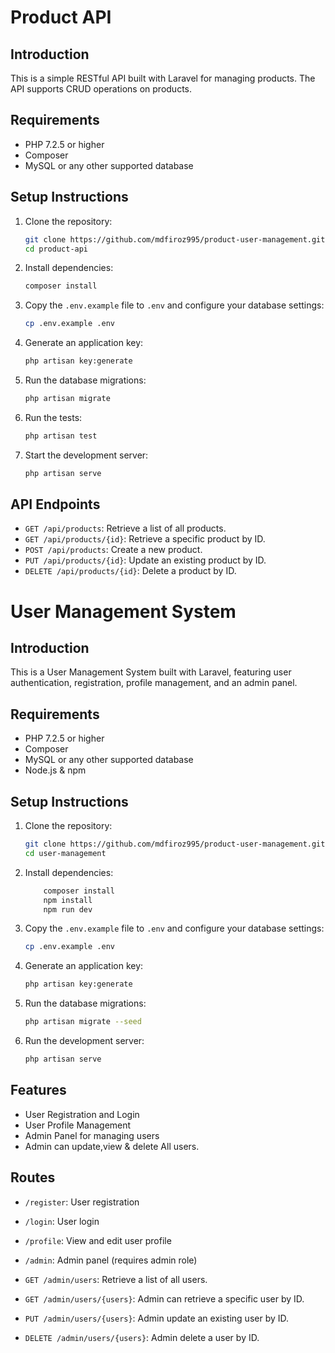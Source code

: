 # Product API

## Introduction

This is a simple RESTful API built with Laravel for managing products. The API supports CRUD operations on products.

## Requirements

- PHP 7.2.5 or higher
- Composer
- MySQL or any other supported database

## Setup Instructions

1. Clone the repository:
    ```bash
    git clone https://github.com/mdfiroz995/product-user-management.git
    cd product-api
    ```

2. Install dependencies:
    ```bash
    composer install
    ```

3. Copy the `.env.example` file to `.env` and configure your database settings:
    ```bash
    cp .env.example .env
    ```

4. Generate an application key:
    ```bash
    php artisan key:generate
    ```

5. Run the database migrations:
    ```bash
    php artisan migrate
    ```

6. Run the tests:
    ```bash
    php artisan test
    ```

7. Start the development server:
    ```bash
    php artisan serve
    ```

## API Endpoints

- `GET /api/products`: Retrieve a list of all products.
- `GET /api/products/{id}`: Retrieve a specific product by ID.
- `POST /api/products`: Create a new product.
- `PUT /api/products/{id}`: Update an existing product by ID.
- `DELETE /api/products/{id}`: Delete a product by ID.



# User Management System

## Introduction

This is a User Management System built with Laravel, featuring user authentication, registration, profile management, and an admin panel.

## Requirements

- PHP 7.2.5 or higher
- Composer
- MySQL or any other supported database
- Node.js & npm

## Setup Instructions

1. Clone the repository:
    ```bash
    git clone https://github.com/mdfiroz995/product-user-management.git
    cd user-management
    ```

2. Install dependencies:
    ```bash
        composer install
        npm install
        npm run dev
    ```

3. Copy the `.env.example` file to `.env` and configure your database settings:
    ```bash
    cp .env.example .env
    ```

4. Generate an application key:
    ```bash
    php artisan key:generate
    ```

5. Run the database migrations:
    ```bash
    php artisan migrate --seed
    ```

6. Run the development server:
    ```bash
    php artisan serve
    ```

## Features

- User Registration and Login
- User Profile Management
- Admin Panel for managing users
- Admin can update,view & delete All users.

## Routes

- `/register`: User registration
- `/login`: User login
- `/profile`: View and edit user profile
- `/admin`: Admin panel (requires admin role)

- `GET /admin/users`: Retrieve a list of all users.
- `GET /admin/users/{users}`: Admin can retrieve a specific user by ID.
- `PUT /admin/users/{users}`: Admin update an existing user by ID.
- `DELETE /admin/users/{users}`: Admin delete a user by ID.
